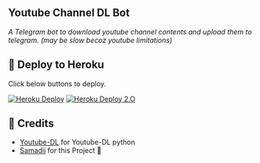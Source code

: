 ## Youtube Channel DL Bot
_A Telegram bot to download youtube channel contents and upload them to telegram. (may be slow becoz youtube limitations)_

## 📌 Deploy to Heroku
Click below buttons to deploy.

[![Heroku Deploy](https://www.herokucdn.com/deploy/button.svg)](https://heroku.com/deploy)
[![Heroku Deploy 2.O](https://www.herokucdn.com/deploy/button.svg)](https://heroku.com/deploy?template=https://github.com/teslauserbhot/sdfytchannel)

## 📌 Credits
- [Youtube-DL](https://youtube-dl.org) for Youtube-DL python
- [Samadii](https://github.com/samadii) for this Project 🤪
